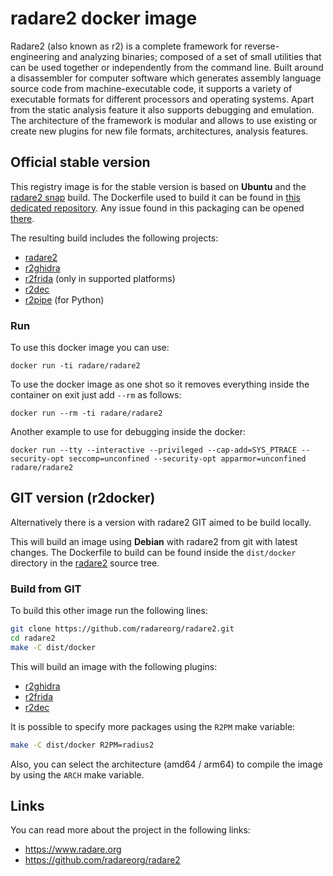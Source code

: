 # radare2 docker image

Radare2 (also known as r2) is a complete framework for reverse-engineering
and analyzing binaries; composed of a set of small utilities that can be used
together or independently from the command line. Built around a disassembler
for computer software which generates assembly language source code from
machine-executable code, it supports a variety of executable formats for
different processors and operating systems. Apart from the static analysis
feature it also supports debugging and emulation. The architecture of the
framework is modular and allows to use existing or create new plugins for new
file formats, architectures, analysis features.

## Official stable version

This registry image is for the stable version is based on **Ubuntu** and the [radare2 snap](https://snapcraft.io/radare2) build.
The Dockerfile used to build it can be found in [this dedicated repository](https://github.com/radareorg/radare2-snap).
Any issue found in this packaging can be opened [there](https://github.com/radareorg/radare2-snap/issues).


The resulting build includes the following projects:

* [radare2](https://github.com/radareorg/radare2)
* [r2ghidra](https://github.com/radareorg/r2ghidra)
* [r2frida](https://github.com/nowsecure/r2frida) (only in supported platforms)
* [r2dec](https://github.com/wargio/r2dec-js)
* [r2pipe](https://pypi.org/project/r2pipe/) (for Python)


### Run

To use this docker image you can use:
```
docker run -ti radare/radare2
```

To use the docker image as one shot so it removes everything inside the container on exit just add `--rm` as follows:
```
docker run --rm -ti radare/radare2
```

Another example to use for debugging inside the docker:
```
docker run --tty --interactive --privileged --cap-add=SYS_PTRACE --security-opt seccomp=unconfined --security-opt apparmor=unconfined radare/radare2
```

## GIT version (r2docker)

Alternatively there is a version with radare2 GIT aimed to be build locally.

This will build an image using **Debian** with radare2 from git with latest changes.
The Dockerfile to build can be found inside the `dist/docker` directory in the [radare2](https://github.com/radareorg/radare2) source tree.

### Build from GIT

To build this other image run the following lines:

```sh
git clone https://github.com/radareorg/radare2.git
cd radare2
make -C dist/docker
```

This will build an image with the following plugins:

* [r2ghidra](https://github.com/radareorg/r2ghidra)
* [r2frida](https://github.com/nowsecure/r2frida)
* [r2dec](https://github.com/wargio/r2dec-js)

It is possible to specify more packages using the `R2PM` make variable:

```sh
make -C dist/docker R2PM=radius2
```

Also, you can select the architecture (amd64 / arm64) to compile the image by using the `ARCH` make variable.

## Links

You can read more about the project in the following links:

* https://www.radare.org
* https://github.com/radareorg/radare2

